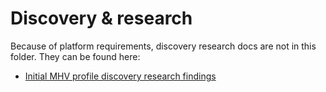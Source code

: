 # Discovery & research

Because of platform requirements, discovery research docs are not in this folder. They can be found here:

- [Initial MHV profile discovery research findings](https://github.com/department-of-veterans-affairs/va.gov-team/tree/master/products/identity-personalization/profile/Research/2022-05-MHV-profile-research)
